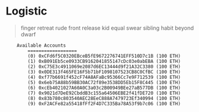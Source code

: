 # Logistic


> finger retreat rude front release kid equal swear sibling habit beyond dwarf

		Available Accounts
			==================
			(0) 0xCFd6f5C0320EBceB5fE9672276741EFF510D7c1B (100 ETH)
			(1) 0xB091Eb5ce0933CB9162041855147cDc03e0abEBA (100 ETH)
			(2) 0xC75E3c4911069e2087d6EC13444d9f21A32C3380 (100 ETH)
			(3) 0x0DE313f465FE16F5b71bF1098107523CB8C0CfBC (100 ETH)
			(4) 0xf77b6691f452cF74A8AFaBc95366Cc7e9F712539 (100 ETH)
			(5) 0x6eb75A88b59BB30AC72f89e3538DD5Eb15F8C445 (100 ETH)
			(6) 0xcEb4021027A60A0C3a03c2B00949BEe27aB577DB (100 ETH)
			(7) 0x9021d7DeE92CbddB3c155a64506EBE2f41fDE720 (100 ETH)
			(8) 0x83b780c803540AEC28EeC888A7479723Ef340994 (100 ETH)
			(9) 0xF2ACFe82a55418fFf2F4D7C335Ba78A53f9b7c06 (100 ETH)
